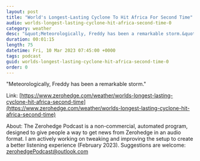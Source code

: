 ```yaml
---
layout: post
title: "World's Longest-Lasting Cyclone To Hit Africa For Second Time"
audio: worlds-longest-lasting-cyclone-hit-africa-second-time-0
category: weather
desc: "&quot;Meteorologically, Freddy has been a remarkable storm.&quot; "
duration: 00:01:15
length: 75
datetime: Fri, 10 Mar 2023 07:45:00 +0000
tags: podcast
guid: worlds-longest-lasting-cyclone-hit-africa-second-time-0
order: 0
---
```

&quot;Meteorologically, Freddy has been a remarkable storm.&quot; 

Link: [https://www.zerohedge.com/weather/worlds-longest-lasting-cyclone-hit-africa-second-time](https://www.zerohedge.com/weather/worlds-longest-lasting-cyclone-hit-africa-second-time)

About: The Zerohedge Podcast is a non-commercial, automated program, designed to give people a way to get news from Zerohedge in an audio format.  I am actively working on tweaking and improving the setup to create a better listening experience (February 2023).  Suggestions are welcome: [zerohedgePodcast@outlook.com](mailto:zerohedgePodcast@outlook.com)